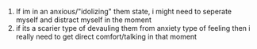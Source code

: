 1. If im in an anxious/"idolizing" them state, i might need to seperate myself and distract myself in the moment
2. if its a scarier type of devauling them from anxiety type of feeling then i really need to get direct comfort/talking in that moment